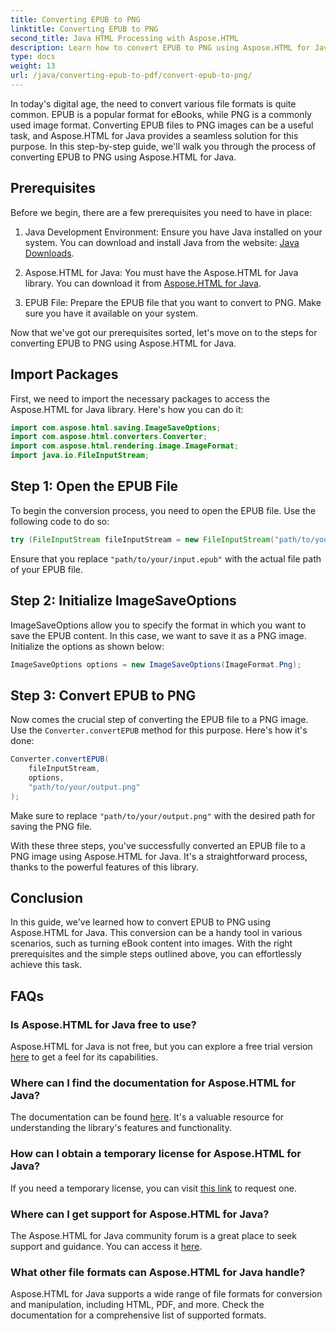 ```yaml
---
title: Converting EPUB to PNG
linktitle: Converting EPUB to PNG
second_title: Java HTML Processing with Aspose.HTML
description: Learn how to convert EPUB to PNG using Aspose.HTML for Java. Follow our step-by-step guide and make your eBook content visually appealing.
type: docs
weight: 13
url: /java/converting-epub-to-pdf/convert-epub-to-png/
---
```


In today's digital age, the need to convert various file formats is quite common. EPUB is a popular format for eBooks, while PNG is a commonly used image format. Converting EPUB files to PNG images can be a useful task, and Aspose.HTML for Java provides a seamless solution for this purpose. In this step-by-step guide, we'll walk you through the process of converting EPUB to PNG using Aspose.HTML for Java.

## Prerequisites

Before we begin, there are a few prerequisites you need to have in place:

1. Java Development Environment: Ensure you have Java installed on your system. You can download and install Java from the website: [Java Downloads](https://www.oracle.com/java/technologies/javase-downloads.html).

2. Aspose.HTML for Java: You must have the Aspose.HTML for Java library. You can download it from [Aspose.HTML for Java](https://releases.aspose.com/html/java/).

3. EPUB File: Prepare the EPUB file that you want to convert to PNG. Make sure you have it available on your system.

Now that we've got our prerequisites sorted, let's move on to the steps for converting EPUB to PNG using Aspose.HTML for Java.

## Import Packages

First, we need to import the necessary packages to access the Aspose.HTML for Java library. Here's how you can do it:

```java
import com.aspose.html.saving.ImageSaveOptions;
import com.aspose.html.converters.Converter;
import com.aspose.html.rendering.image.ImageFormat;
import java.io.FileInputStream;
```

## Step 1: Open the EPUB File

To begin the conversion process, you need to open the EPUB file. Use the following code to do so:

```java
try (FileInputStream fileInputStream = new FileInputStream("path/to/your/input.epub")) {
```

Ensure that you replace `"path/to/your/input.epub"` with the actual file path of your EPUB file.

## Step 2: Initialize ImageSaveOptions

ImageSaveOptions allow you to specify the format in which you want to save the EPUB content. In this case, we want to save it as a PNG image. Initialize the options as shown below:

```java
ImageSaveOptions options = new ImageSaveOptions(ImageFormat.Png);
```

## Step 3: Convert EPUB to PNG

Now comes the crucial step of converting the EPUB file to a PNG image. Use the `Converter.convertEPUB` method for this purpose. Here's how it's done:

```java
Converter.convertEPUB(
    fileInputStream,
    options,
    "path/to/your/output.png"
);
```

Make sure to replace `"path/to/your/output.png"` with the desired path for saving the PNG file.

With these three steps, you've successfully converted an EPUB file to a PNG image using Aspose.HTML for Java. It's a straightforward process, thanks to the powerful features of this library.

## Conclusion

In this guide, we've learned how to convert EPUB to PNG using Aspose.HTML for Java. This conversion can be a handy tool in various scenarios, such as turning eBook content into images. With the right prerequisites and the simple steps outlined above, you can effortlessly achieve this task.

## FAQs

### Is Aspose.HTML for Java free to use?
   Aspose.HTML for Java is not free, but you can explore a free trial version [here](https://releases.aspose.com/) to get a feel for its capabilities.

### Where can I find the documentation for Aspose.HTML for Java?
   The documentation can be found [here](https://reference.aspose.com/html/java/). It's a valuable resource for understanding the library's features and functionality.

### How can I obtain a temporary license for Aspose.HTML for Java?
   If you need a temporary license, you can visit [this link](https://purchase.aspose.com/temporary-license/) to request one.

### Where can I get support for Aspose.HTML for Java?
   The Aspose.HTML for Java community forum is a great place to seek support and guidance. You can access it [here](https://forum.aspose.com/).

### What other file formats can Aspose.HTML for Java handle?
   Aspose.HTML for Java supports a wide range of file formats for conversion and manipulation, including HTML, PDF, and more. Check the documentation for a comprehensive list of supported formats.
